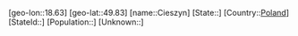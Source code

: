 ﻿---
location: [49.83,18.63]
type: City
tags:
- geo/City


SpocWebEntityId: 29608
isDeleted: false
confidential: public

---
[geo-lon::18.63]
[geo-lat::49.83]
[name::Cieszyn]
[State::]
[Country::[Poland](geo/Continent/Europe/Poland.md)]
[StateId::]
[Population::]
[Unknown::]


